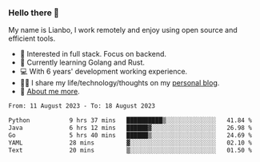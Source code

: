 ### Hello there 👋

My name is Lianbo, I work remotely and enjoy using open source and efficient tools.

- 🔭 Interested in full stack. Focus on backend.
- 🌱 Currently learning Golang and Rust.
- 💻 With 6 years' development working experience.
- ✍🏻 I share my life/technology/thoughts on my [personal blog](https://godruoyi.com).
- 👒 [About me more](https://godruoyi.com/posts/About-godruoyi).

<!--START_SECTION:waka-->

```txt
From: 11 August 2023 - To: 18 August 2023

Python           9 hrs 37 mins   ██████████▒░░░░░░░░░░░░░░   41.84 %
Java             6 hrs 12 mins   ██████▓░░░░░░░░░░░░░░░░░░   26.98 %
Go               5 hrs 40 mins   ██████▒░░░░░░░░░░░░░░░░░░   24.69 %
YAML             28 mins         ▓░░░░░░░░░░░░░░░░░░░░░░░░   02.10 %
Text             20 mins         ▒░░░░░░░░░░░░░░░░░░░░░░░░   01.50 %
```

<!--END_SECTION:waka-->
